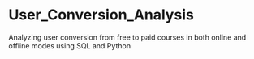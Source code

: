 # User_Conversion_Analysis
Analyzing user conversion from free to paid courses in both online and offline modes using SQL and Python
